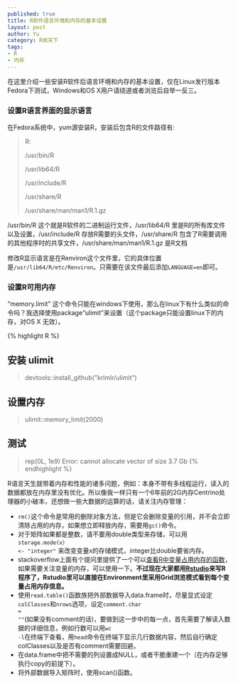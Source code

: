 ```yaml
---
published: true
title: R软件语言环境和内存的基本设置
layout: post
author: Yu 
category: R统天下
tags:
- R
- 内存
---
```


在这里介绍一些安装R软件后语言环境和内存的基本设置，仅在Linux发行版本Fedora下测试，Windows和OS X用户请绕道或者浏览后自举一反三。

### 设置R语言界面的显示语言

在Fedora系统中，yum源安装R，安装后包含R的文件路径有:

> R: 
>
> /usr/bin/R 
>
> /usr/lib64/R 
>
> /usr/include/R 
>
> /usr/share/R 
>
> /usr/share/man/man1/R.1.gz

/usr/bin/R 这个就是R软件的二进制运行文件，/usr/lib64/R 里是R的所有库文件以及设置，/usr/include/R 存放R需要的头文件，/usr/share/R 包含了R需要调用的其他程序时的共享文件，/usr/share/man/man1/R.1.gz 是R文档

修改R显示语言是在Renviron这个文件里，它的具体位置是<code>/usr/lib64/R/etc/Renviron</code>。只需要在该文件最后添加<code>LANGUAGE=en</code>即可。

### 设置R可用内存

<q>memory.limit</q> 这个命令只能在windows下使用，那么在linux下有什么类似的命令吗？我选择使用package<q>ulimit</q>来设置（这个package只能设置linux下的内存，对OS X 无效）。

{% highlight R %}
## 安装 ulimit
> devtools::install_github("krlmlr/ulimit")
## 设置内存
> ulimit::memory_limit(2000)
## 测试
> rep(0L, 1e9)
Error: cannot allocate vector of size 3.7 Gb
{% endhighlight %}

R语言天生就带着内存和性能的诸多问题，例如：本身不带有多线程运行，读入的数据都放在内存里没有优化。所以像我一样只有一个6年前的2G内存Centrino处理器的小破本，还想做一些大数据的运算的话，请关注内存管理：

- <code>rm()</code>这个命令是常用的删除对象方法，但是它会删除变量的引用，并不会立即清除占用的内存，如果想立即释放内存，需要用<code>gc()</code>命令。
- 对于矩阵如果都是整数，请不要用double类型来存储，可以用<code>storage.mode(x） <- "integer"</code> 来改变变量x的存储模式，integer比double要省内存。
- stackoverflow上面有个提问里提供了一个可以[查看R中变量占用内存的函数](http://stackoverflow.com/questions/1358003/tricks-to-manage-the-available-memory-in-an-r-session "Tricks to manage the available memory in an R session")，如果需要关注变量的内存，可以使用一下。**不过现在大家都用[Rstudio](http://www.rstudio.com "Rstudio")来写R程序了，Rstudio里可以直接在Environment里采用Grid浏览模式看到每个变量占用内存信息。**
- 使用<code>read.table()</code>函数族把外部数据导入data.frame时，尽量显式设定<code>colClasses</code>和<code>nrows</code>选项，设定<code>comment.char = ""</code>(如果没有comment的话)，要做到这一步中的每一点，首先需要了解读入数据的详细信息，例如行数可以用<code>wc -l</code>在终端下查看，用<code>head</code>命令在终端下显示几行数据内容，然后自行确定colClasses以及是否有comment需要回避。
- 在data.frame中把不需要的列设置成NULL，或者干脆重建一个（在内存足够执行copy的前提下）。
- 将外部数据导入矩阵时，使用scan()函数。



